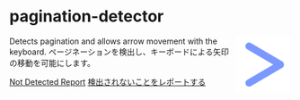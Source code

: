 # pagination-detector

<img src="https://raw.githubusercontent.com/EveSquare/pagination-detector/14780b51aedac05117a386b93eb0833b5fdf9d87/images/logo-blue.svg" alt="logo_img" align="right" width="20%">

Detects pagination and allows arrow movement with the keyboard.
ページネーションを検出し、キーボードによる矢印の移動を可能にします。

[Not Detected Report](https://forms.gle/bXMUXScjP8GAV6sf8)
[検出されないことをレポートする](https://forms.gle/DKgodubaLyh8yAxq5)
